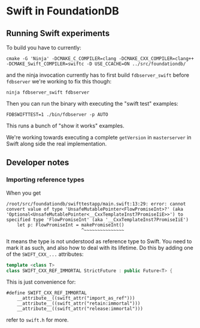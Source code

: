 # Swift in FoundationDB

## Running Swift experiments

To build you have to currently:

```
cmake -G 'Ninja' -DCMAKE_C_COMPILER=clang -DCMAKE_CXX_COMPILER=clang++ -DCMAKE_Swift_COMPILER=swiftc -D USE_CCACHE=ON ../src/foundationdb/
```

and the ninja invocation currently has to first build `fdbserver_swift` before `fdbserver` we're working to fix this though:

```
ninja fdbserver_swift fdbserver
```

Then you can run the binary with executing the "swift test" examples:

```
FDBSWIFTTEST=1 ./bin/fdbserver -p AUTO
```

This runs a bunch of "show it works" examples.

We're working towards executing a complete `getVersion` in `masterserver` in Swift along side the real implementation. 

## Developer notes

### Importing reference types

When you get 

```
/root/src/foundationdb/swifttestapp/main.swift:13:29: error: cannot convert value of type 'UnsafeMutablePointer<FlowPromiseInt>?' (aka 'Optional<UnsafeMutablePointer<__CxxTemplateInst7PromiseIiE>>') to specified type 'FlowPromiseInt' (aka '__CxxTemplateInst7PromiseIiE')
    let p: FlowPromiseInt = makePromiseInt()
                            ^~~~~~~~~~~~~~~~
```

It means the type is not understood as reference type to Swift. You need to mark it as such, and also how to deal with 
its lifetime. Do this by adding one of the `SWIFT_CXX_...` attributes:

```c++ 
template <class T>
class SWIFT_CXX_REF_IMMORTAL StrictFuture : public Future<T> {
```

This is just convenience for:
```
#define SWIFT_CXX_REF_IMMORTAL 
    __attribute__((swift_attr("import_as_ref"))) 
    __attribute__((swift_attr("retain:immortal"))) 
    __attribute__((swift_attr("release:immortal")))
```

refer to `swift.h` for more.

